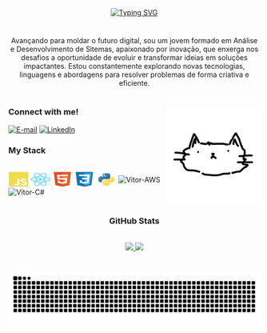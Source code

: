 <div align="center">
  <a href="https://git.io/typing-svg">
    <img src="https://readme-typing-svg.herokuapp.com?font=Silkscreen&pause=1000&color=F7FBFF&width=435&lines=Bem-vindo(a)+ao+meu+perfil!+%3AP" alt="Typing SVG">
  </a>
</div>

#

<p align="center">Avançando para moldar o futuro digital, sou um jovem formado em Análise e Desenvolvimento de Sitemas, apaixonado por inovação, que enxerga nos desafios a oportunidade de evoluir e transformar ideias em soluções impactantes. Estou constantemente explorando novas tecnologias, linguagens e abordagens para resolver problemas de forma criativa e eficiente.
  
#

<img align="right" alt="" height="190px" src="./src/cat.gif">

<h3 align="left">Connect with me!</h3>

[![E-mail](https://img.shields.io/badge/-Email-000?style=for-the-badge&logo=microsoft-outlook&logoColor=FF00F6&color:FFF)](mailto:vitorhdias11@gmail.com)
[![LinkedIn](https://img.shields.io/badge/-LinkedIn-000?style=for-the-badge&logo=linkedin&logoColor=FF00F6&color:FFF)](https://www.linkedin.com/in/vitor-hugo-258130258/)

<h3 align="left">My Stack</h3>

<div style="display: inline_block"><br>
  <img align="center" alt="Vitor-Js" height="30" width="40" src="https://raw.githubusercontent.com/devicons/devicon/master/icons/javascript/javascript-plain.svg">
  <img align="center" alt="Vitor-React" height="30" width="40" src="https://raw.githubusercontent.com/devicons/devicon/master/icons/react/react-original.svg">
  <img align="center" alt="Vitor-HTML" height="30" width="40" src="https://raw.githubusercontent.com/devicons/devicon/master/icons/html5/html5-original.svg">
  <img align="center" alt="Vitor-CSS" height="30" width="40" src="https://raw.githubusercontent.com/devicons/devicon/master/icons/css3/css3-original.svg">
  <img align="center" alt="Vitor-Python" height="30" width="40" src="https://raw.githubusercontent.com/devicons/devicon/master/icons/python/python-original.svg">
  <img align="center" alt="Vitor-AWS" height="30" width="40" src="https://cdn.jsdelivr.net/gh/devicons/devicon@latest/icons/amazonwebservices/amazonwebservices-plain-wordmark.svg">
  <img align="center" alt="Vitor-C#" height="30" width="40" src="https://cdn.jsdelivr.net/gh/devicons/devicon@latest/icons/csharp/csharp-original.svg">
  
  
</div>

#

<div style="text-align: center;" align="center">
  <h3>GitHub Stats</h3>
  <br>
  <div>
<a href="https://github.com/vitorcomv">
<img height="180em" src="https://github-readme-stats.vercel.app/api?username=vitorcomv&show_icons=true&theme=dark&include_all_commits=true&locale=en"/>
<img height="180em" src="https://github-readme-stats.vercel.app/api/top-langs/?username=vitorcomv&theme=dark&layout=compact&langs_count=9"/>
</div>
</div>

#

<picture align="center">
  <source media="(prefers-color-scheme: dark)" srcset="https://raw.githubusercontent.com/vitorcomv/vitorcomv/output/github-contribution-grid-snake-dark.svg">
  <source media="(prefers-color-scheme: light)" srcset="https://raw.githubusercontent.com/vitorcomv/vitorcomv/output/github-contribution-grid-snake-dark.svg">
  <img align="center" alt="github contribution grid snake animation" src="https://raw.githubusercontent.com/vitorcomv/vitorcomv/output/github-contribution-grid-snake.svg">
</picture>
